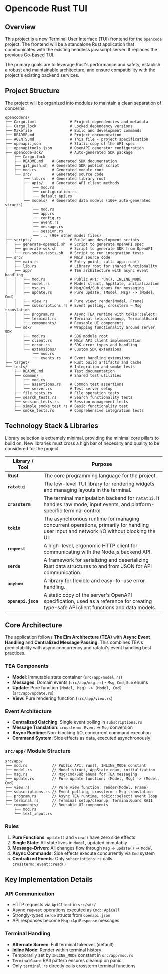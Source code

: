 # Opencode Rust TUI

## Overview

This project is a new Terminal User Interface (TUI) frontend for the `opencode` project. The frontend will be a standalone Rust application that communicates with the existing headless javascript server. It replaces the previous Go-based TUI.

The primary goals are to leverage Rust's performance and safety, establish a robust and maintainable architecture, and ensure compatibility with the project's existing backend services.

## Project Structure

The project will be organized into modules to maintain a clean separation of concerns.

```plaintext
opencoders/
├── Cargo.toml               # Project dependencies and metadata
├── Cargo.lock               # Locked dependency versions
├── Makefile                 # Build and development commands
├── README.md                # Project documentation
├── AGENTS.md                # This file - project specification
├── openapi.json             # Static copy of the API spec
├── openapitools.json        # OpenAPI generator configuration
├── opencode-sdk/            # Auto-generated SDK package
│   ├── Cargo.lock
│   ├── README.md    # Generated SDK documentation
│   ├── git_push.sh  # Generated SDK publish script
│   ├── mod.rs       # Generated module root
│   └── src/         # Generated source code
│       ├── lib.rs   # Generated library root
│       ├── apis/    # Generated API client methods
│       │   ├── mod.rs
│       │   ├── configuration.rs
│       │   └── default_api.rs
│       └── models/  # Generated data models (100+ auto-generated structs)
│           ├── mod.rs
│           ├── app.rs
│           ├── config.rs
│           ├── event.rs
│           ├── message.rs
│           ├── session.rs
│           └── ... (90+ other model files)
├── scripts/                 # Build and development scripts
│   ├── generate-openapi.sh  # Script to generate OpenAPI spec
│   ├── generate-sdk.sh      # Script to generate SDK from OpenAPI
│   └── run-smoke-tests.sh   # Script to run integration tests
├── src/                     # Main source code
│   ├── main.rs              # Entry point, calls app::run()
│   ├── lib.rs               # Library root for shared functionality
│   ├── app/                 # TEA architecture with async event handling
│   │   ├── mod.rs           # Public API: run(), INLINE_MODE
│   │   ├── model.rs         # Model struct, AppState, initialization
│   │   ├── msg.rs           # Msg/Cmd/Sub enums for messaging
│   │   ├── update.rs        # Pure update: (Model, Msg) -> (Model, Cmd)
│   │   ├── view.rs          # Pure view: render(Model, Frame)
│   │   ├── subscriptions.rs # Event polling, crossterm → Msg translation
│   │   ├── program.rs       # Async TEA runtime with tokio::select!
│   │   ├── terminal.rs      # Terminal setup/cleanup, TerminalGuard
│   │   └── components/      # Reusable UI components
│   └── sdk/                 # Wrapping functionality around server SDK
│       ├── mod.rs           # SDK module root
│       ├── client.rs        # Main API client implementation
│       ├── error.rs         # SDK error types and handling
│       └── extensions/      # Custom SDK extensions
│           ├── mod.rs
│           └── events.rs    # Event handling extensions
├── target/                  # Rust build artifacts and cache
└── tests/                   # Integration and smoke tests
    ├── README.md            # Test documentation
    ├── common/              # Shared test utilities
    │   ├── mod.rs
    │   ├── assertions.rs    # Common test assertions
    │   └── server.rs        # Test server setup
    ├── file_tests.rs        # File operation tests
    ├── search_tests.rs      # Search functionality tests
    ├── session_tests.rs     # Session management tests
    ├── simple_smoke_test.rs # Basic functionality test
    └── smoke_tests.rs       # Comprehensive integration tests
```

## Technology Stack & Libraries

Library selection is extremely minimal, providing the minimal core pillars to
build on. New libraries must cross a high bar of necessity and quality to be
considered for the project.

| Library / Tool        | Purpose                                                                                                                                  |
| --------------------- | ---------------------------------------------------------------------------------------------------------------------------------------- |
| **Rust** | The core programming language for the project.                                                                                           |
| **`ratatui`** | The low-level TUI library for rendering widgets and managing layouts in the terminal.                                                    |
| **`crossterm`** | The terminal manipulation backend for `ratatui`. It handles raw mode, input events, and platform-specific terminal control.               |
| **`tokio`** | The asynchronous runtime for managing concurrent operations, primarily for handling user input and network I/O without blocking the UI. |
| **`reqwest`** | A high-level, ergonomic HTTP client for communicating with the Node.js backend API.                                                      |
| **`serde`** | A framework for serializing and deserializing Rust data structures to and from JSON for API communication.                               |
| **`anyhow`** | A library for flexible and easy-to-use error handling.                                                                                   |
| **`openapi.json`** | A static copy of the server's OpenAPI specification, used as a reference for creating type-safe API client functions and data models.  |

## Core Architecture

The application follows **The Elm Architecture (TEA)** with **Async Event Handling** and **Centralized Message Passing**. This combines TEA's predictability with async concurrency and ratatui's event handling best practices.

### TEA Components

- **Model**: Immutable state container (`src/app/model.rs`)
- **Messages**: Domain events (`src/app/msg.rs`) - `Msg`, `Cmd`, `Sub` enums
- **Update**: Pure function `(Model, Msg) -> (Model, Cmd)` (`src/app/update.rs`)
- **View**: Pure rendering function (`src/app/view.rs`)

### Event Architecture

- **Centralized Catching**: Single event polling in `subscriptions.rs`
- **Message Translation**: `crossterm::Event` → `Msg` conversion
- **Async Runtime**: Non-blocking I/O, concurrent command execution
- **Command System**: Side effects as data, executed asynchronously

### `src/app/` Module Structure

```text
src/app/
├── mod.rs           // Public API: run(), INLINE_MODE constant
├── model.rs         // Model struct, AppState enum, initialization
├── msg.rs           // Msg/Cmd/Sub enums for TEA messaging
├── update.rs        // Pure update function: (Model, Msg) -> (Model, Cmd)
├── view.rs          // Pure view function: render(Model, Frame)
├── subscriptions.rs // Event polling, crossterm → Msg translation
├── program.rs       // Async TEA runtime, tokio::select! event loop
├── terminal.rs      // Terminal setup/cleanup, TerminalGuard RAII
└── components/      // Reusable UI components
    ├── mod.rs
    └── text_input.rs
```

### Rules

1. **Pure Functions**: `update()` and `view()` have zero side effects
2. **Single State**: All state lives in `Model`, updated immutably
3. **Message-Driven**: All changes flow through `Msg` → `update()` → `Model`
4. **Async Commands**: Side effects execute concurrently via `Cmd` system
5. **Centralized Events**: Only `subscriptions.rs` calls `crossterm::event::read()`

## Key Implementation Details

### API Communication

- HTTP requests via `ApiClient` in `src/sdk/`
- Async `reqwest` operations executed as `Cmd::ApiCall`
- Strongly-typed `serde` structs from `openapi.json`
- API responses become `Msg::ApiResponse` messages

### Terminal Handling

- **Alternate Screen**: Full terminal takeover (default)
- **Inline Mode**: Render within terminal history
- Temporarily set by `INLINE_MODE` constant in `src/app/mod.rs`
- `TerminalGuard` RAII pattern ensures cleanup on panic
- Only `terminal.rs` directly calls crossterm terminal functions
